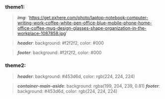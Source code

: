 
### theme1: 
> **_img_**: 'https://get.pxhere.com/photo/laptop-notebook-computer-writing-work-coffee-white-pen-office-blue-mobile-phone-home-office-coffee-mug-design-glasses-shape-organization-in-the-workplace-1087858.jpg'

>**_header_**: background: #f2f2f2, color: #000

> **_footer_**: background: #f2f2f2, color: #000
### theme2:
> **_header_**: background: #453d6d, color: rgb(224, 224, 224)

> **_container-main-aside_**:
            background: rgba(199, 204, 239, 0.81)
> **_footer_**: background: #453d6d, color: rgb(224, 224, 224)
